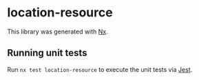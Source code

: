 # location-resource

This library was generated with [Nx](https://nx.dev).

## Running unit tests

Run `nx test location-resource` to execute the unit tests via [Jest](https://jestjs.io).
